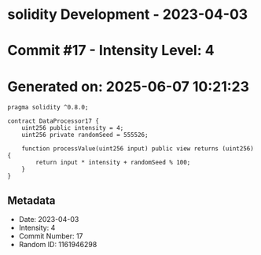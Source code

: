 ﻿# solidity Development - 2023-04-03
# Commit #17 - Intensity Level: 4
# Generated on: 2025-06-07 10:21:23
```solidity
pragma solidity ^0.8.0;

contract DataProcessor17 {
    uint256 public intensity = 4;
    uint256 private randomSeed = 555526;

    function processValue(uint256 input) public view returns (uint256) {
        return input * intensity + randomSeed % 100;
    }
}
```
## Metadata
- Date: 2023-04-03
- Intensity: 4
- Commit Number: 17
- Random ID: 1161946298

